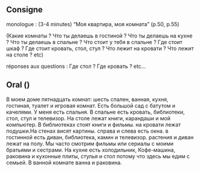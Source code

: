 ## Consigne

monologue : (3-4 minutes)
“Моя квартира, моя комната” (p.50, p.55)

(Какие комнаты ? Что ты делаешь в гостиной ? Что ты делаешь на кухне ? Что ты делаешь в спальне ? Что стоит у тебя в спальне ? Где стоит шкаф ? Где стоит кровать, стол, стул ? Что лежит на кровати ? Что лежит на столе ? etc)

réponses aux questions : 
Где стол ? Где кровать ? etc...

## Oral ()

В моем доме пятнадцать комнат: шесть спален, ванная, кухня, гостиная, туалет и игровая комнат. Есть большой сад с батутом и качелями.
У меня есть спальня. В спальне есть кровать,  библиотеки, стол, стул и телевизор. 
Hа столе лежат книги, карандаши и мой компьютер. В библиотеках стоят книги и фильмы. на кровати лежат подушки.На стенах висят картины. справа и слева есть окна.
в гостинной есть диван, библиотека, камин и телевизор. растения и диван лежат на полу. Мы часто смотрим фильмы или сериалы с моими братьями и сестрами.
Hа кухне есть холодильник, Кофе-машина, раковина и кухонные плиты, стулья и стол потому что здесь мы едим с семьей. В ванной комнате ванна и раковина.
